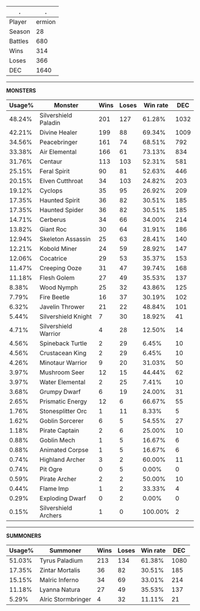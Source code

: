 .|.
|-|-
Player|ermion
Season|28
Battles|680
Wins|314
Loses|366
DEC|1640

---
**MONSTERS**

Usage%|Monster|Wins|Loses|Win rate|DEC|
-|-|-|-|-|-|
48.24%|Silvershield Paladin|201|127|61.28%|1032|
42.21%|Divine Healer|199|88|69.34%|1009|
34.56%|Peacebringer|161|74|68.51%|792|
33.38%|Air Elemental|166|61|73.13%|834|
31.76%|Centaur|113|103|52.31%|581|
25.15%|Feral Spirit|90|81|52.63%|446|
20.15%|Elven Cutthroat|34|103|24.82%|203|
19.12%|Cyclops|35|95|26.92%|209|
17.35%|Haunted Spirit|36|82|30.51%|185|
17.35%|Haunted Spider|36|82|30.51%|185|
14.71%|Cerberus|34|66|34.00%|214|
13.82%|Giant Roc|30|64|31.91%|186|
12.94%|Skeleton Assassin|25|63|28.41%|140|
12.21%|Kobold Miner|24|59|28.92%|147|
12.06%|Cocatrice|29|53|35.37%|153|
11.47%|Creeping Ooze|31|47|39.74%|168|
11.18%|Flesh Golem|27|49|35.53%|137|
8.38%|Wood Nymph|25|32|43.86%|125|
7.79%|Fire Beetle|16|37|30.19%|102|
6.32%|Javelin Thrower|21|22|48.84%|101|
5.44%|Silvershield Knight|7|30|18.92%|41|
4.71%|Silvershield Warrior|4|28|12.50%|14|
4.56%|Spineback Turtle|2|29|6.45%|10|
4.56%|Crustacean King|2|29|6.45%|10|
4.26%|Minotaur Warrior|9|20|31.03%|50|
3.97%|Mushroom Seer|12|15|44.44%|62|
3.97%|Water Elemental|2|25|7.41%|10|
3.68%|Grumpy Dwarf|6|19|24.00%|31|
2.65%|Prismatic Energy|12|6|66.67%|55|
1.76%|Stonesplitter Orc|1|11|8.33%|5|
1.62%|Goblin Sorcerer|6|5|54.55%|27|
1.18%|Pirate Captain|2|6|25.00%|10|
0.88%|Goblin Mech|1|5|16.67%|6|
0.88%|Animated Corpse|1|5|16.67%|6|
0.74%|Highland Archer|3|2|60.00%|11|
0.74%|Pit Ogre|0|5|0.00%|0|
0.59%|Pirate Archer|2|2|50.00%|10|
0.44%|Flame Imp|1|2|33.33%|4|
0.29%|Exploding Dwarf|0|2|0.00%|0|
0.15%|Silvershield Archers|1|0|100.00%|2|

---
**SUMMONERS**

Usage%|Summoner|Wins|Loses|Win rate|DEC|
-|-|-|-|-|-|
51.03%|Tyrus Paladium|213|134|61.38%|1080|
17.35%|Zintar Mortalis|36|82|30.51%|185|
15.15%|Malric Inferno|34|69|33.01%|214|
11.18%|Lyanna Natura|27|49|35.53%|137|
5.29%|Alric Stormbringer|4|32|11.11%|21|
